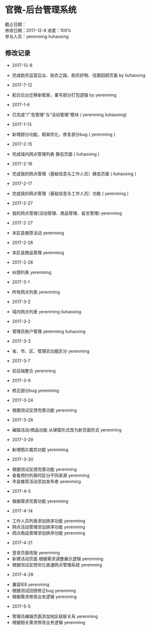 # 官微-后台管理系统
截止日期：   
修改日期：2017-12-8
进度：100%   
参与人员：yerenming liuhaoxing  

## 修改记录  

- 2017-12-8
* 完成助农运营后台、助农之路、助农好物、往期回顾页面 by liuhaoxing

- 2017-7-12
* 配合后台迁移新框架，重写部分打包逻辑 by yerenming
  
- 2017-1-6 
* 已完成“广告管理”与“活动管理”模块   ( yerenming liuhaoxing)

- 2017-1-13 
* 新增部分功能，框架优化，修复部分bug ( yerenming )

- 2017-2-15
* 完成域内网点管理列表 静态页面 ( liuhaoxing )

- 2017-2-16
* 完成我的网点管理（基础信息与工作人员）静态页面 ( liuhaoxing )

- 2017-2-17
* 完成我的网点管理（基础信息与工作人员）功能 ( yerenming )

- 2017-2-27
* 我的网点管理(活动管理、商品管理、留言管理) yerenming
- 2017-2-27
* 本区县推荐活动 yerenming
- 2017-2-28
* 本区县商品管理 yerenming
- 2017-2-28
* 纠错列表 yerenming
- 2017-3-1
* 所有网点列表 yerenming
- 2017-3-2 
* 域内网点列表 yerenming liuhaoxing
- 2017-3-2 
* 管理员账户管理 yerenming liuhaoxing
- 2017-3-3 
* 省、市、区、管理员功能区分 yerenming

- 2017-3-7
* 前后端整合 yerenming

- 2017-3-9
* 修正部分bug yerenming

- 2017-3-24
* 根据测试反馈完善功能 yerenming

- 2017-3-28
* 编辑活动/商品功能 从弹窗形式改为新页面形式 yerenming

- 2017-3-29
* 新增图片裁剪功能 yerenming

- 2017-3-30
* 根据测试反馈完善功能 yerenming
* 查看预约列表时区分不同来源 yerenming
* 市县推荐活动添加发布者 yerenming

- 2017-4-5
* 根据需求完善功能 yerenming

- 2017-4-14
* 工作人员列表添加排序功能 yerenming
* 网点活动管理添加排序功能 yerenming
* 网点商品管理添加排序功能 yerenming

- 2017-4-21
* 登录页面改版 yerenming
* 新建活动页面 根据需求调整展示逻辑 yerenming
* 根据测试反馈优化直通网点管理系统 yerenming


- 2017-4-28
* 兼容IE8 yerenming
* 根据测试回馈修正bug yerenming
* 根据需求修改业务逻辑 yerenming

- 2017-5-5
* 管理员编辑页面添加地区级联关系 yerenming
* 根据相关需求修改业务逻辑 yerenming

